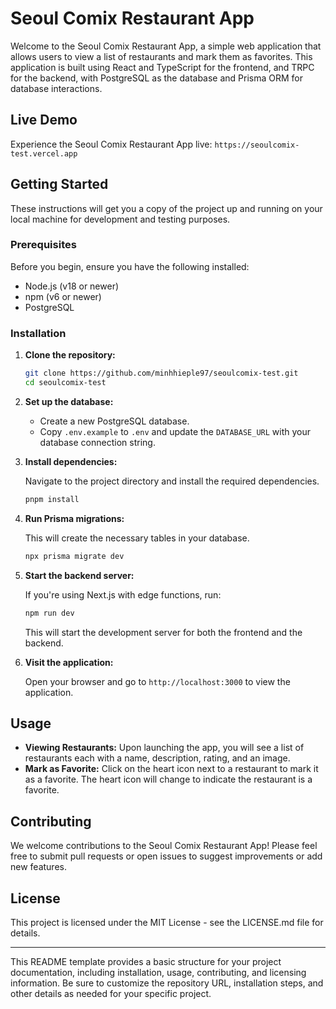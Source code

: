 # Seoul Comix Restaurant App

Welcome to the Seoul Comix Restaurant App, a simple web application that allows users to view a list of restaurants and mark them as favorites. This application is built using React and TypeScript for the frontend, and TRPC for the backend, with PostgreSQL as the database and Prisma ORM for database interactions.

## Live Demo

Experience the Seoul Comix Restaurant App live: `https://seoulcomix-test.vercel.app`

## Getting Started

These instructions will get you a copy of the project up and running on your local machine for development and testing purposes.

### Prerequisites

Before you begin, ensure you have the following installed:

- Node.js (v18 or newer)
- npm (v6 or newer)
- PostgreSQL

### Installation

1. **Clone the repository:**

   ```bash
   git clone https://github.com/minhhieple97/seoulcomix-test.git
   cd seoulcomix-test
   ```

2. **Set up the database:**

   - Create a new PostgreSQL database.
   - Copy `.env.example` to `.env` and update the `DATABASE_URL` with your database connection string.

3. **Install dependencies:**

   Navigate to the project directory and install the required dependencies.

   ```bash
   pnpm install
   ```

4. **Run Prisma migrations:**

   This will create the necessary tables in your database.

   ```bash
   npx prisma migrate dev
   ```

5. **Start the backend server:**

   If you're using Next.js with edge functions, run:

   ```bash
   npm run dev
   ```

   This will start the development server for both the frontend and the backend.

6. **Visit the application:**

   Open your browser and go to `http://localhost:3000` to view the application.

## Usage

- **Viewing Restaurants:** Upon launching the app, you will see a list of restaurants each with a name, description, rating, and an image.
- **Mark as Favorite:** Click on the heart icon next to a restaurant to mark it as a favorite. The heart icon will change to indicate the restaurant is a favorite.

## Contributing

We welcome contributions to the Seoul Comix Restaurant App! Please feel free to submit pull requests or open issues to suggest improvements or add new features.

## License

This project is licensed under the MIT License - see the LICENSE.md file for details.

---

This README template provides a basic structure for your project documentation, including installation, usage, contributing, and licensing information. Be sure to customize the repository URL, installation steps, and other details as needed for your specific project.
